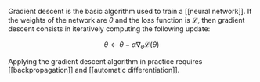 Gradient descent is the basic algorithm used to train a [[neural network]]. If the weights of the network are $\theta$ and the loss function is $\mathcal{L}$, then gradient descent consists in iteratively computing the following update:

$$
\theta \leftarrow \theta - \alpha \nabla_\theta \mathcal{L}(\theta)
$$

Applying the gradient descent algorithm in practice requires [[backpropagation]] and [[automatic differentiation]].